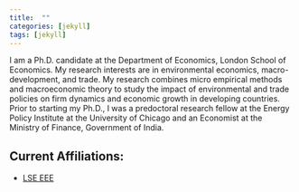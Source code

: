 ```yaml
---
title:  ""
categories: [jekyll]
tags: [jekyll]
---
```


I am a Ph.D. candidate at the Department of Economics, London School of Economics. My research interests are in environmental economics, macro-development, and trade. My research combines micro empirical methods and macroeconomic theory to study the impact of environmental and trade policies on firm dynamics and economic growth in developing countries. Prior to starting my Ph.D., I was a predoctoral research fellow at the Energy Policy Institute at the University of Chicago and an Economist at the Ministry of Finance, Government of India.

## Current Affiliations:
- [LSE EEE](https://sticerd.lse.ac.uk/_new/research/economics-environment-energy/)
